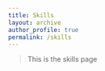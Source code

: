 ```yaml
---
title: Skills
layout: archive
author_profile: true
permalink: /skills
---
```


> This is the skills page
